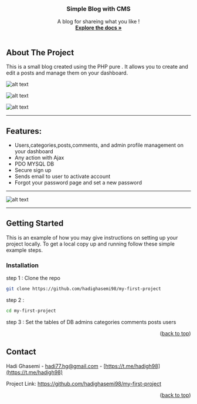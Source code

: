 
<div id="top"></div>

<div align="center">
  <h3 align="center"> Simple Blog with CMS </h3>
</div>
  <p align="center">
    A blog for shareing what you like !
    <br />
    <a href="https://github.com/hadighasemi98/my-first-project"><strong>Explore the docs »</strong></a>
    <br />
    <br />
    
  </p>
</div>

<!-- ABOUT THE PROJECT -->
## About The Project

This is a small blog created using the PHP pure . It allows you to create and edit a posts and manage them on your dashboard.

![alt text](https://github.com/hadighasemi98/my-first-project/blob/master/blog-screenshot.jpg?raw=true)

![alt text](https://github.com/hadighasemi98/my-first-project/blob/master/CMS-screenshot.JPG?raw=true)

![alt text](https://github.com/hadighasemi98/my-first-project/blob/master/category-screenshot.jpg?raw=true)


-----
<a name="item1"></a>
## Features:
* Users,categories,posts,comments, and admin profile management on your dashboard
* Any action with Ajax
* PDO MYSQL DB
* Secure sign up
* Sends email to user to activate account 
* Forgot your password page and set a new password

-----
![alt text](https://github.com/hadighasemi98/my-first-project/blob/master/signup-security.jpg?raw=true)

-----
<!-- GETTING STARTED -->
## Getting Started

This is an example of how you may give instructions on setting up your project locally.
To get a local copy up and running follow these simple example steps.

### Installation

step 1 : 
Clone the repo
   ```sh
   git clone https://github.com/hadighasemi98/my-first-project
   ```
   
step 2 : 
   ```sh
   cd my-first-project
   ```

step 3 :
Set the tables of DB
admins
categories
comments
posts
users
   
<p align="right">(<a href="#top">back to top</a>)</p>

<!-- CONTACT -->
## Contact

Hadi Ghasemi - hadi77.hg@gmail.com - [https://t.me/hadigh98](https://t.me/hadigh98)

Project Link: https://github.com/hadighasemi98/my-first-project

<p align="right">(<a href="#top">back to top</a>)</p>





